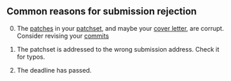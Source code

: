 ## Common reasons for submission rejection

0. The [patches](patches.md) in your [patchset](patchset.md), and maybe your [cover letter](coverletters.md), are corrupt. Consider revising your [commits](commits.md)

0. The patchset is addressed to the wrong submission address. Check it for typos.

0. The deadline has passed.
